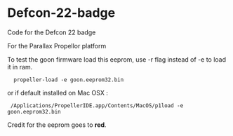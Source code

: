 Defcon-22-badge
===============

Code for the Defcon 22 badge

For the Parallax Propellor platform


To test the goon firmware load this eeprom, use -r flag instead of -e to load it in ram.

      propeller-load -e goon.eeprom32.bin

or if default installed on Mac OSX :

     /Applications/PropellerIDE.app/Contents/MacOS/p1load -e goon.eeprom32.bin

Credit for the eeprom goes to __red__.


